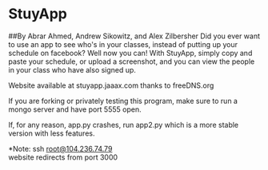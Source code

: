 # StuyApp
##By Abrar Ahmed, Andrew Sikowitz, and Alex Zilbersher
Did you ever want to use an app to see who's in your classes, instead of putting up your schedule on facebook? Well now you can! With StuyApp, simply copy and paste your schedule, or upload a screenshot, and you can view the people in your class who have also signed up.

Website available at stuyapp.jaaax.com thanks to freeDNS.org

If you are forking or privately testing this program, make sure to run a mongo server and have port 5555 open.

If, for any reason, app.py crashes, run app2.py which is a more stable version with less features.

*Note: ssh root@104.236.74.79  
       website redirects from port 3000

